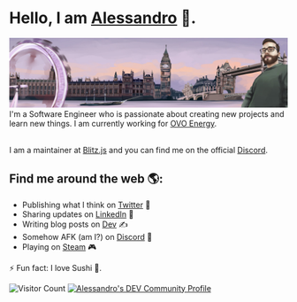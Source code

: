 # Hello, I am <a href="https://www.buonerba.dev">Alessandro<a/> 👋.

<img src="https://github.com/Dieman89/Dieman89/blob/master/0.jfif" alt="LinkedIn Image">
I'm a Software Engineer who is passionate about creating new projects and learn new things. I am currently working for <a href="https://www.ovoenergy.com/">OVO Energy</a>.

<br />I am a maintainer at <a href="https://blitzjs.com/">Blitz.js</a> and you can find me on the official <a href="https://discord.blitzjs.com/">Discord</a>.

## Find me around the web 🌎:
- Publishing what I think on <a href="https://twitter.com/Dieman_"> Twitter</a> 🏓
- Sharing updates on <a href="https://www.linkedin.com/in/buonerba/">LinkedIn</a> 💼
- Writing blog posts on <a href="https://dev.to/dieman">Dev</a> ✍
- Somehow AFK (am I?) on <a href="https://discord.gg/WD5wmbF">Discord</a> 💬
- Playing on <a href="https://steamcommunity.com/id/arexss/">Steam</a> 🎮

⚡ Fun fact: I love Sushi 🍣.

![Visitor Count](https://profile-counter.glitch.me/Dieman89/count.svg)
<a href="https://dev.to/dieman">
  <img src="https://d2fltix0v2e0sb.cloudfront.net/dev-badge.svg" alt="Alessandro's DEV Community Profile" height="30" width="30">
</a>


<!--
**Dieman89/Dieman89** is a ✨ _special_ ✨ repository because its `README.md` (this file) appears on your GitHub profile.

Here are some ideas to get you started:

- 🔭 I’m currently working on ...
- 🌱 I’m currently learning ...
- 👯 I’m looking to collaborate on ...
- 🤔 I’m looking for help with ...
- 💬 Ask me about ...
- 📫 How to reach me: ...
- 😄 Pronouns: ...
- ⚡ Fun fact: ...
-->

